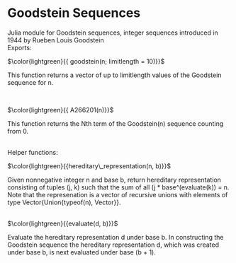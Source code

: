 # Goodstein Sequences
Julia module for Goodstein sequences, integer sequences introduced in 1944 by Rueben Louis Goodstein
<br />
Exports: 

$\color{lightgreen}{{ goodstein(n; limitlength = 10)}}$

This function returns a vector of up to limitlength values of the Goodstein sequence for n.

<br />

$\color{lightgreen}{{ A266201(n)}}$

This function returns the Nth term of the Goodstein(n) sequence counting from 0.
<br /><br />

Helper functions:

$\color{lightgreen}{{hereditary\_representation(n, b)}}$

Given nonnegative integer n and base b, return hereditary representation consisting of tuples (j, k)
such that the sum of all (j * base^(evaluate(k)) = n. Note that the represenation is a vector of
recursive unions with elements of type Vector{Union{typeof(n), Vector}}.
<br /><br />

$\color{lightgreen}{{evaluate(d, b)}}$

Evaluate the hereditary representation d under base b. In constructing the Goodstein sequence the
hereditary representation d, which was created under base b, is next evaluated under base (b + 1).



